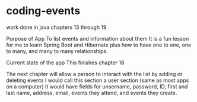 # coding-events
work done in java chapters 13 through 19

Purpose of App
To list events and information about them
It is a fun lesson for me to learn Spring Boot and Hibernate
plus how to have one to one, one to many, and many to many relationships.

Current state of the app
This finishes chapter 18

The next chapter will allow a person to interact with the list by adding or deleting events
I would call this section a user section (same as most apps on a computer)
It would have fields for unsername, password, ID, first and last name, address, email,
events they attend, and events they create.


